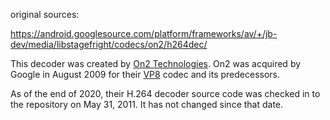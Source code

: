 original sources:  
  
https://android.googlesource.com/platform/frameworks/av/+/jb-dev/media/libstagefright/codecs/on2/h264dec/
  
This decoder was created by [On2 Technologies](https://en.wikipedia.org/wiki/On2_Technologies). On2 was 
acquired by Google in August 2009 for their [VP8](https://en.wikipedia.org/wiki/VP8) codec and its predecessors.

As of the end of 2020, their H.264 decoder source code was checked in to the repository on May 31, 2011. It
has not changed since that date.
